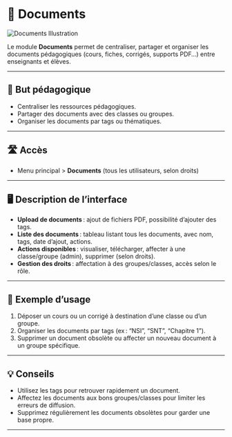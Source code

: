 # 📁 Documents

![Documents Illustration](https://images.unsplash.com/photo-1465101046530-73398c7f28ca?auto=format&fit=crop&w=800&q=80)

Le module **Documents** permet de centraliser, partager et organiser les documents pédagogiques (cours, fiches, corrigés, supports PDF…) entre enseignants et élèves.

---

## 🎯 But pédagogique

- Centraliser les ressources pédagogiques.
- Partager des documents avec des classes ou groupes.
- Organiser les documents par tags ou thématiques.

---

## 🛣️ Accès

- Menu principal > **Documents** (tous les utilisateurs, selon droits)

---

## 🖥️ Description de l’interface

- **Upload de documents** : ajout de fichiers PDF, possibilité d’ajouter des tags.
- **Liste des documents** : tableau listant tous les documents, avec nom, tags, date d’ajout, actions.
- **Actions disponibles** : visualiser, télécharger, affecter à une classe/groupe (admin), supprimer (selon droits).
- **Gestion des droits** : affectation à des groupes/classes, accès selon le rôle.

---

## 📝 Exemple d’usage

1. Déposer un cours ou un corrigé à destination d’une classe ou d’un groupe.
2. Organiser les documents par tags (ex : “NSI”, “SNT”, “Chapitre 1”).
3. Supprimer un document obsolète ou affecter un nouveau document à un groupe spécifique.

---

## 💡 Conseils

- Utilisez les tags pour retrouver rapidement un document.
- Affectez les documents aux bons groupes/classes pour limiter les erreurs de diffusion.
- Supprimez régulièrement les documents obsolètes pour garder une base propre.

---

